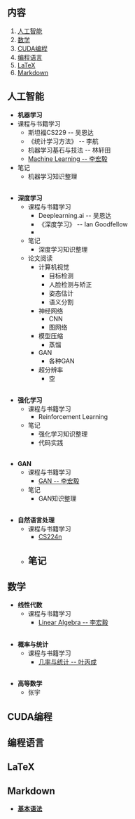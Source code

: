## 内容
  1. [人工智能](#人工智能)
  2. [数学](#数学)
  3. [CUDA编程](#CUDA编程)
  4. [编程语言](#编程语言)
  5. [LaTeX](#LaTeX)
  6. [Markdown](#Markdown)
  

## 人工智能  
-  **机器学习**  
  - 课程与书籍学习  
    - 斯坦福CS229 -- 吴恩达  
    - 《统计学习方法》 -- 李航  
    - 机器学习基石与技法 -- 林轩田  
    - [Machine Learning -- 李宏毅](https://www.youtube.com/channel/UC2ggjtuuWvxrHHHiaDH1dlQ)  
  - 笔记  
    - 机器学习知识整理
  ##
- **深度学习**  
  - 课程与书籍学习  
    - Deeplearning.ai -- 吴恩达  
    - 《深度学习》 -- Ian Goodfellow  
    - 
  - 笔记  
    - 深度学习知识整理
  - 论文阅读
    - 计算机视觉
      - 目标检测
      - 人脸检测与矫正
      - 姿态估计
      - 语义分割
    - 神经网络
      - CNN
      - 图网络
    - 模型压缩
      - 蒸馏
    - GAN
      - 各种GAN
    - 超分辨率
      - 空
  ##  
- **强化学习**  
  - 课程与书籍学习  
    - Reinforcement Learning  
  - 笔记  
    - 强化学习知识整理
    - 代码实践 
  ##  
- **GAN**  
  - 课程与书籍学习  
    - [GAN -- 李宏毅](https://www.youtube.com/watch?v=DQNNMiAP5lw&list=PLJV_el3uVTsMq6JEFPW35BCiOQTsoqwNw)  
  - 笔记  
    - GAN知识整理
  ##  
- **自然语言处理**  
  - 课程与书籍学习  
    - [CS224n](https://www.bilibili.com/video/av41393758?from=search&seid=5267357694303328164)
  - 笔记  
    -

## 数学  
- **线性代数**  
  - 课程与书籍学习  
    - [Linear Algebra -- 李宏毅](https://www.youtube.com/watch?v=uUrt8xgdMbs&list=PLJV_el3uVTsNmr39gwbyV-0KjULUsN7fW)  
  ##
- **概率与统计**  
  - 课程与书籍学习
    - [几率与统计 -- 叶丙成](https://www.youtube.com/watch?v=GwSEguqJj6U)  
  ##
- **高等数学**  
  - 张宇  
      
## CUDA编程
## 编程语言
## LaTeX
## Markdown
  - **[基本语法](https://github.com/Sierkinhane/AboutSierkinhane/blob/master/Markdown/Markdown.md)**
